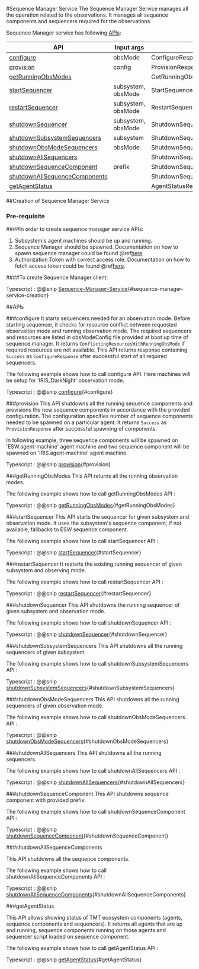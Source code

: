 #Sequence Manager Service
The Sequence Manager Service manages all the operation related to the observations.
It manages all sequence components and sequencers required for the observations.


Sequence Manager service has following [APIs](#apis):

|        API                                                      |      Input args    |   Returns                         |
| --------------------------------------------------------------- | ------------------ | --------------------------------  |
| [configure](#configure)                                         | obsMode            | ConfigureResponse                 |
| [provision](#provision)                                         | config             | ProvisionResponse                 |
| [getRunningObsModes](#getrunningobsmodes)                       |                    | GetRunningObsModesResponse        |
| [startSequencer](#startsequencer)                               | subsystem, obsMode | StartSequencerResponse            |
| [restartSequencer](#restartsequencer)                           | subsystem, obsMode | RestartSequencerResponse          |
| [shutdownSequencer](#shutdownsequencer)                         | subsystem, obsMode | ShutdownSequencersResponse        |
| [shutdownSubsystemSequencers](#shutdownsubsystemsequencers)     | subsystem          | ShutdownSequencersResponse        |
| [shutdownObsModeSequencers](#shutdownobsmodesequencers)         | obsMode            | ShutdownSequencersResponse        |
| [shutdownAllSequencers](#shutdownallsequencers)                 |                    | ShutdownSequencersResponse        |
| [shutdownSequenceComponent](#shutdownsequencecomponent)         | prefix             | ShutdownSequenceComponentResponse |
| [shutdownAllSequenceComponents](#shutdownallsequencecomponents) |                    | ShutdownSequenceComponentResponse |
| [getAgentStatus](#getagentstatus)                               |                    | AgentStatusResponse               |


##Creation of Sequence Manager Service

### Pre-requisite

####In order to create sequence manager service APIs:
1. Subsystem's agent machines should be up and running.
2. Sequence Manager should be spawned. Documentation on how to spawn sequence manager could be found @ref[here](../../services/agent-service/agent-service.md).
3. Authorization Token with correct access role.
 Documentation on how to fetch access token could be found @ref[here](../../aas/csw-aas-js.md).

####To create Sequence Manager client:

Typescript
: @@snip [Sequence-Manager-Service](../../../../../example/src/documentation/sequence-manager/SequenceManagerServiceExamples.ts){#sequence-manager-service-creation}

##APIs

###configure
 It starts sequencers needed for an observation mode. Before starting sequencer, it checks for resource
 conflict between requested observation mode and running observation mode. The required sequencers and
 resources are listed in obsModeConfig file provided at boot up time of sequence manager. It returns
 `ConflictingResourcesWithRunningObsMode` if required resources are not available. This API returns response
 containing `Success` as `ConfigureResponse` after successful start of all required sequencers.

The following example shows how to call configure API. Here machines will be setup for 'IRIS_DarkNight' observation mode.

Typescript
: @@snip [configure](../../../../../example/src/documentation/sequence-manager/SequenceManagerServiceExamples.ts){#configure}


###provision
 This API shutdowns all the running sequence components and provisions the new sequence components in
 accordance with the provided configuration. The configuration specifies number of sequence components
 needed to be spawned on a particular agent. It returns `Success` as `ProvisionResponse` after successful
 spawning of components.

 In following example, three sequence components will be spawned on 'ESW.agent-machine' agent machine and two sequence
 component will be spawned on 'IRIS.agent-machine' agent machine.

Typescript
: @@snip [provision](../../../../../example/src/documentation/sequence-manager/SequenceManagerServiceExamples.ts){#provision}


###getRunningObsModes
 This API returns all the running observation modes.

 The following example shows how to call getRunningObsModes API :

Typescript
: @@snip [getRunningObsModes](../../../../../example/src/documentation/sequence-manager/SequenceManagerServiceExamples.ts){#getRunningObsModes}



###startSequencer
 This API starts the sequencer for given subsystem and observation mode.
 It uses the subsystem's sequence component, if not available, fallbacks to ESW sequence component.


 The following example shows how to call startSequencer API :

Typescript
: @@snip [startSequencer](../../../../../example/src/documentation/sequence-manager/SequenceManagerServiceExamples.ts){#startSequencer}


###restartSequencer
It restarts the existing running sequencer of given subsystem and observing mode.

The following example shows how to call restartSequencer API :

Typescript
: @@snip [restartSequencer](../../../../../example/src/documentation/sequence-manager/SequenceManagerServiceExamples.ts){#restartSequencer}


###shutdownSequencer
This API shutdowns the running sequencer of given subsystem and observation mode.

The following example shows how to call shutdownSequencer API :

Typescript
: @@snip [shutdownSequencer](../../../../../example/src/documentation/sequence-manager/SequenceManagerServiceExamples.ts){#shutdownSequencer}


###shutdownSubsystemSequencers
This API shutdowns all the running sequencers of given subsystem.

The following example shows how to call shutdownSubsystemSequencers API :

Typescript
: @@snip [shutdownSubsystemSequencers](../../../../../example/src/documentation/sequence-manager/SequenceManagerServiceExamples.ts){#shutdownSubsystemSequencers}


###shutdownObsModeSequencers
This API shutdowns all the running sequencers of given observation mode.


The following example shows how to call shutdownObsModeSequencers API :

Typescript
: @@snip [shutdownObsModeSequencers](../../../../../example/src/documentation/sequence-manager/SequenceManagerServiceExamples.ts){#shutdownObsModeSequencers}


###shutdownAllSequencers
This API shutdowns all the running sequencers.


The following example shows how to call shutdownAllSequencers API :

Typescript
: @@snip [shutdownAllSequencers](../../../../../example/src/documentation/sequence-manager/SequenceManagerServiceExamples.ts){#shutdownAllSequencers}


###shutdownSequenceComponent
This API shutdowns sequence component with provided prefix.

The following example shows how to call shutdownSequenceComponent API :

Typescript
: @@snip [shutdownSequenceComponent](../../../../../example/src/documentation/sequence-manager/SequenceManagerServiceExamples.ts){#shutdownSequenceComponent}


###shutdownAllSequenceComponents

This API shutdowns all the sequence components.

The following example shows how to call shutdownAllSequenceComponents API :

Typescript
: @@snip [shutdownAllSequenceComponents](../../../../../example/src/documentation/sequence-manager/SequenceManagerServiceExamples.ts){#shutdownAllSequenceComponents}


###getAgentStatus

 This API allows showing status of TMT ecosystem components (agents, sequence components and sequencers).
 It returns all agents that are up and running, sequence components running on those agents and sequencer script loaded on sequence component.

 The following example shows how to call getAgentStatus API :

Typescript
: @@snip [getAgentStatus](../../../../../example/src/documentation/sequence-manager/SequenceManagerServiceExamples.ts){#getAgentStatus}

